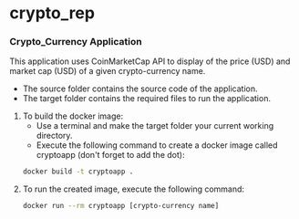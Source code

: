 # crypto_rep
### Crypto_Currency Application
This application uses CoinMarketCap API to display of the price (USD) and market cap (USD) of a given crypto-currency name.
* The source folder contains the source code of the application.
* The target folder contains the required files to run the application.
1. To build the docker image:
   - Use a terminal and make the target folder your current working directory.
   - Execute the following command to create a docker image called cryptoapp (don't forget to add the dot):
   ``` bash
   docker build -t cryptoapp .
   ```
2. To run the created image, execute the following command:
   ``` bash
   docker run --rm cryptoapp [crypto-currency name]
   ```
